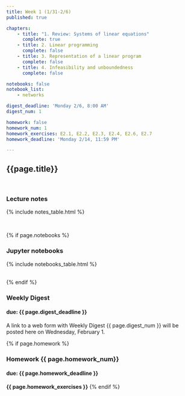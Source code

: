 ```yaml
---
title: Week 1 (1/31-2/6)
published: true

chapters:
    - title: "1. Review: Systems of linear equations"
      complete: true
    - title: 2. Linear programming
      complete: false
    - title: 3. Representation of a linear program
      complete: false
    - title: 4. Infeasibility and unboundedness
      complete: false

notebooks: false
notebook_list:
    - networks

digest_deadline: 'Monday 2/6, 8:00 AM'
digest_num: 1

homework: false
homework_num: 1
homework_exercises: E2.1, E2.2, E2.3, E2.4, E2.6, E2.7
homework_deadline: 'Monday 2/14, 11:59 PM'

---
```


<style>
    ul {
        padding-left: 20px;
    }
</style>


## {{page.title}}

<br/>

### Lecture notes

{% include notes_table.html %}

<br/>

{% if page.notebooks %}
### Jupyter notebooks

{% include notebooks_table.html %}

<br/>
{% endif %}

### Weekly Digest
#### due: {{ page.digest_deadline }}

A link to a web form with Weekly Digest {{ page.digest_num }}  will be posted here
on Wednesday, February 1.
<br/>


{% if page.homework %}
### Homework {{ page.homework_num}}
#### due: {{ page.homework_deadline }}

<b>{{ page.homework_exercises }}</b>
{% endif %}
